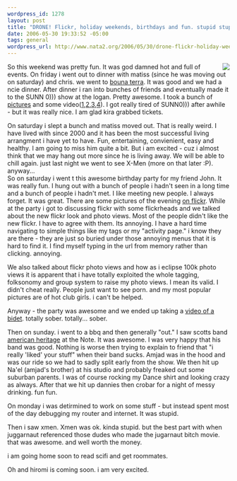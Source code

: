 ```yaml
--- 
wordpress_id: 1278
layout: post
title: "DRONE! Flickr, holiday weekends, birthdays and fun. stupid stupid fun. "
date: 2006-05-30 19:33:52 -05:00
tags: general
wordpress_url: http://www.nata2.org/2006/05/30/drone-flickr-holiday-weekends-birthdays-and-fun-stupid-stupid-fun/
---
```

<p><img align="right" src="http://static.flickr.com/35/155394097_11e312e488_m.jpg" />So this weekend was pretty fun. It was god damned hot and full of events. On friday i went out to dinner with matiss (since he was moving out on saturday) and chris. we went to <a href="http://metromix.chicagotribune.com/search/42962,0,1670800.venue">bouna terra</a>. It was good and we had a ncie dinner. After dinner i ran into bunches of friends and eventually made it to the SUNN 0))) show at the logan. Pretty awesome. I took a bunch of <a href="http://www.flickr.com/photos/natatwo/sets/72157594146383496/">pictures</a> and some video(<a href="http://youtube.com/watch?v=0KkUfg0Pdek">1</a>,<a href="http://youtube.com/watch?v=813esokcFRE">2</a>,<a href="http://youtube.com/watch?v=GfoDIUwDYcI">3</a>,<a href="http://youtube.com/watch?v=sJWx_W3iuYw">4</a>). I got really tired of SUNN0))) after awhile - but it was really nice. I am glad kira grabbed tickets.</p>
<p>On saturday i slept a bunch and matiss moved out. That is really weird. I have lived with since 2000 and it has been the most successful living arrangment i have yet to have. Fun, entertaining, convienient, easy and healthy. I am going to miss him quite a bit. But i am excited - cuz i almost think that we may hang out more since he is living away. We will be able to chill again. just last night we went to see X-Men (more on that later :P). anyway...<br />
So on saturday i went t this awesome birthday party for my friend John. It was really fun. I hung out with a bunch of people i hadn't seen in a long time and a bunch of people i hadn't met. I like meeting new people. I always forget. It was great. There are some pictures of the evening <a href="http://www.flickr.com/photos/starart/sets/72157594148321628/">on flickr</a>. While at the party i got to discussing flickr with some flickrheads and we talked about the new flickr look and photo views. Most of the people didn't like the new flickr. I have to agree with them. Its annoying. I have a hard time navigating to simple things like my tags or my "activity page." i know they are there - they are just so buried under those annoying menus that it is hard to find it. I find myself typing in the url from memory rather than clicking. annoying.</p>
<p>We also talked about flickr photo views and how as i eclipse 100k photo views it is apparent that i have totally exploited the whole tagging, folksonomy and group system to raise my photo views. I mean its valid. I didn't cheat really. People just want to see porn. and my most popular pictures are of hot club girls. i can't be helped.</p>
<p>Anyway - the party was awesome and we ended up taking a <a href="http://www.youtube.com/watch?v=AUoaZsvvGIs">video of a bidet</a>. totally sober. totally... sober.</p>
<p>Then on sunday. i went to a bbq and then generally "out."  I saw scotts band <a href="http://www.youtube.com/watch?v=AUoaZsvvGIs">american heritage</a> at the Note. It was awesome. I was very happy that his band was good. Nothing is worse then trying to explain to friend that "i really 'liked' your stuff" when their band sucks. Amjad was in the hood and was our ride so we had to sadly split early from the show. We then hit up Na'el (amjad's brother) at his studio and probably freaked out some suburban parents. I was of course rocking my Dance shirt and looking crazy as always. After that we hit up dannies then crobar for a night of messy drinking. fun fun.</p>
<p>On monday i was detirmined to work on some stuff - but instead spent most of the day debugging my router and internet. It was stupid.</p>
<p>Then i saw xmen. Xmen was ok. kinda stupid. but the best part with when juggarnaut referenced those dudes who made the jugarnaut bitch movie. that was awesome. and well worth the money.</p>
<p>i am going home soon to read scifi and get roommates.</p>
<p>Oh and hiromi is coming soon. i am very excited.
</p>
